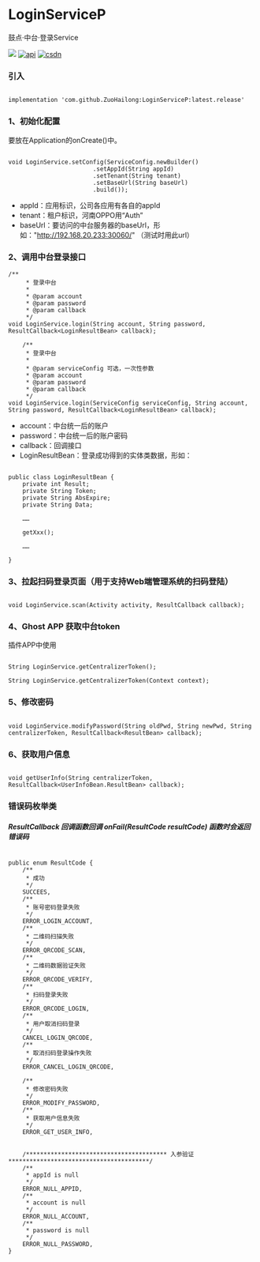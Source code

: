
# LoginServiceP

鼓点·中台·登录Service

[![](https://jitpack.io/v/ZuoHailong/LoginServiceP.svg)](https://jitpack.io/#ZuoHailong/LoginServiceP)
[![api](https://img.shields.io/badge/API-19+-brightgreen.svg)](https://android-arsenal.com/api?level=19)
[![csdn](https://img.shields.io/badge/CSDN-ZuoHailong-brightred.svg)](https://blog.csdn.net/hailong0529)

### 引入
```

implementation 'com.github.ZuoHailong:LoginServiceP:latest.release'

```

### 1、初始化配置

要放在Application的onCreate()中。

```

void LoginService.setConfig(ServiceConfig.newBuilder()
                        .setAppId(String appId)
                        .setTenant(String tenant)
                        .setBaseUrl(String baseUrl)
                        .build());
```
* appId：应用标识，公司各应用有各自的appId
* tenant：租户标识，河南OPPO用“Auth”
* baseUrl：要访问的中台服务器的baseUrl，形如："http://192.168.20.233:30060/" （测试时用此url）

### 2、调用中台登录接口
```
/**
     * 登录中台
     *
     * @param account
     * @param password
     * @param callback
     */
void LoginService.login(String account, String password, ResultCallback<LoginResultBean> callback);

    /**
     * 登录中台
     *
     * @param serviceConfig 可选，一次性参数
     * @param account
     * @param password
     * @param callback
     */
void LoginService.login(ServiceConfig serviceConfig, String account, String password, ResultCallback<LoginResultBean> callback);

```
* account：中台统一后的账户
* password：中台统一后的账户密码
* callback：回调接口
* LoginResultBean：登录成功得到的实体类数据，形如：

```

public class LoginResultBean {
    private int Result;
    private String Token;
    private String AbsExpire;
    private String Data;

    ……
    
    getXxx();
    
    ……

}

```

### 3、拉起扫码登录页面（用于支持Web端管理系统的扫码登陆）
```

void LoginService.scan(Activity activity, ResultCallback callback);

```

### 4、Ghost APP 获取中台token
插件APP中使用
```

String LoginService.getCentralizerToken();

String LoginService.getCentralizerToken(Context context);

```

### 5、修改密码
```

void LoginService.modifyPassword(String oldPwd, String newPwd, String centralizerToken, ResultCallback<ResultBean> callback);

```

### 6、获取用户信息
```

void getUserInfo(String centralizerToken, ResultCallback<UserInfoBean.ResultBean> callback);

```

### 错误码枚举类

##### ResultCallback 回调函数回调 onFail(ResultCode resultCode) 函数时会返回错误码

```

public enum ResultCode {
    /**
     * 成功
     */
    SUCCEES,
    /**
     * 账号密码登录失败
     */
    ERROR_LOGIN_ACCOUNT,
    /**
     * 二维码扫描失败
     */
    ERROR_QRCODE_SCAN,
    /**
     * 二维码数据验证失败
     */
    ERROR_QRCODE_VERIFY,
    /**
     * 扫码登录失败
     */
    ERROR_QRCODE_LOGIN,
    /**
     * 用户取消扫码登录
     */
    CANCEL_LOGIN_QRCODE,
    /**
     * 取消扫码登录操作失败
     */
    ERROR_CANCEL_LOGIN_QRCODE,

    /**
     * 修改密码失败
     */
    ERROR_MODIFY_PASSWORD,
    /**
     * 获取用户信息失败
     */
    ERROR_GET_USER_INFO,


    /**************************************** 入参验证 ****************************************/
    /**
     * appId is null
     */
    ERROR_NULL_APPID,
    /**
     * account is null
     */
    ERROR_NULL_ACCOUNT,
    /**
     * password is null
     */
    ERROR_NULL_PASSWORD,
}

```

